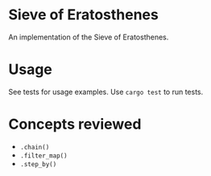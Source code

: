 # Sieve of Eratosthenes
An implementation of the Sieve of Eratosthenes.
# Usage
See tests for usage examples. Use `cargo test` to run tests.
# Concepts reviewed
- `.chain()`
- `.filter_map()`
- `.step_by()`